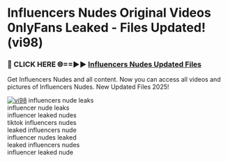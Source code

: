 # Influencers Nudes Original Videos 0nlyFans Leaked - Files Updated! (vi98)

<h3>🔴 CLICK HERE 🌐==►► <a href="https://tinyurl.com/yrmya6cz" rel="nofollow">Influencers Nudes Updated Files</a></h3>

Get Influencers Nudes and all content. Now you can access all videos and pictures of Influencers Nudes. New Updated Files 2025!

[![vi98](https://i.imgur.com/FMdXYCs.gif)](https://tinyurl.com/yrmya6cz)
influencers nude leaks<br>
influencer nude leaks<br>
influencer leaked nudes<br>
tiktok influencers nudes<br>
leaked influencers nude<br>
influencer nudes leaked<br>
leaked influencers nudes<br>
influencer leaked nude